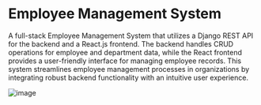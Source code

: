 # Employee Management System

A full-stack Employee Management System that utilizes a Django REST API for the backend and a React.js frontend. The backend handles CRUD operations for employee and department data, while the React frontend provides a user-friendly interface for managing employee records. This system streamlines employee management processes in organizations by integrating robust backend functionality with an intuitive user experience.

![image](https://github.com/user-attachments/assets/941b6941-b7fc-41fe-8694-3141971763e4)
